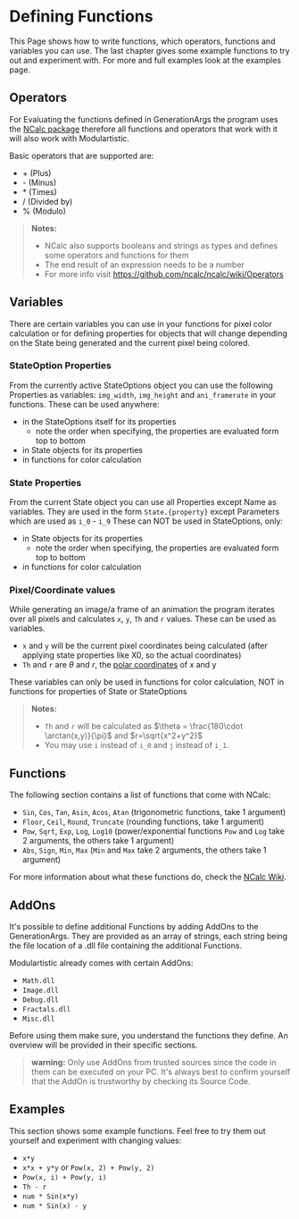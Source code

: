# Defining Functions
This Page shows how to write functions, which operators, functions and variables you can use. The last chapter gives some example functions to try out and experiment with. For more and full examples look at the examples page.  
## Operators
For Evaluating the functions defined in GenerationArgs the program uses the [NCalc package](https://github.com/ncalc/ncalc) therefore all functions and operators that work with it will also work with Modulartistic. 

Basic operators that are supported are: 
- \+ (Plus)
- \-  (Minus)
- \* (Times)
- / (Divided by)
- % (Modulo)

> **Notes:**
> - NCalc also supports booleans and strings as types and defines some operators and functions for them
> - The end result of an expression needs to be a number
> - For more info visit https://github.com/ncalc/ncalc/wiki/Operators

## Variables
There are certain variables you can use in your functions for pixel color calculation or for defining properties for objects that will change depending on the State being generated and the current pixel being colored. 
### StateOption Properties
From the currently active StateOptions object you can use the following Properties as variables: `img_width`, `img_height` and `ani_framerate` in your functions. 
These can be used anywhere: 
- in the StateOptions itself for its properties
    - note the order when specifying, the properties are evaluated form top to bottom
- in State objects for its properties
- in functions for color calculation
### State Properties
From the current State object you can use all Properties except Name as variables. They are used in the form `State.{property}` except Parameters which are used as `i_0` - `i_9`
These can NOT be used in StateOptions, only: 
- in State objects for its properties
    - note the order when specifying, the properties are evaluated form top to bottom
- in functions for color calculation
### Pixel/Coordinate values
While generating an image/a frame of an animation the program iterates over all pixels and calculates `x`, `y`, `Th` and `r` values. These can be used as variables. 
- `x` and `y` will be the current pixel coordinates being calculated (after applying state properties like X0, so the actual coordinates)
- `Th` and `r` are $\theta$ and $r$, the [polar coordinates](https://en.wikipedia.org/wiki/Polar_coordinate_system) of x and y

These variables can only be used in functions for color calculation, NOT in functions for properties of State or StateOptions 

> **Notes:**
> - `Th` and `r` will be calculated as $\theta = \frac{180\cdot \arctan(x,y)}{\pi}$ and $r=\sqrt{x^2+y^2}$
> - You may use `i` instead of `i_0` and `j` instead of `i_1`. 

## Functions
The following section contains a list of functions that come with NCalc: 
- `Sin`, `Cos`, `Tan`, `Asin`, `Acos`, `Atan` (trigonometric functions, take 1 argument)
- `Floor`, `Ceil`, `Round`, `Truncate` (rounding functions, take 1 argument)
- `Pow`, `Sqrt`, `Exp`, `Log`, `Log10` (power/exponential functions `Pow` and `Log` take 2 arguments, the others take 1 argument)
- `Abs`, `Sign`, `Min`, `Max` (`Min` and `Max` take 2 arguments, the others take 1 argument)

For more information about what these functions do, check the [NCalc Wiki](https://github.com/ncalc/ncalc/wiki/Functions). 

## AddOns
It's possible to define additional Functions by adding AddOns to the GenerationArgs. They are provided as an array of strings, each string being the file location of a .dll file containing the additional Functions. 

Modulartistic already comes with certain AddOns: 
- `Math.dll`
- `Image.dll`
- `Debug.dll`
- `Fractals.dll`
- `Misc.dll`

Before using them make sure, you understand the functions they define. An overview will be provided in their specific sections. 

> **warning:**
> Only use AddOns from trusted sources since the code in them can be executed on your PC. It's always best to confirm yourself that the AddOn is trustworthy by checking its Source Code. 

## Examples
This section shows some example functions. Feel free to try them out yourself and experiment with changing values: 
- `x*y`
- `x*x + y*y` or `Pow(x, 2) + Pow(y, 2)`
- `Pow(x, i) + Pow(y, i)`
- `Th - r`
- `num * Sin(x*y)`
- `num * Sin(x) - y`